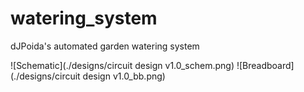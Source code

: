 # watering_system
dJPoida's automated garden watering system

![Schematic](./designs/circuit design v1.0_schem.png)
![Breadboard](./designs/circuit design v1.0_bb.png)